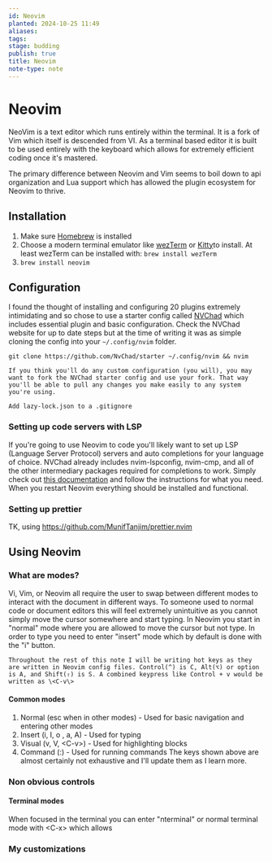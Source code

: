 ```yaml
---
id: Neovim
planted: 2024-10-25 11:49
aliases: 
tags: 
stage: budding
publish: true
title: Neovim
note-type: note
---
```

# Neovim

NeoVim is a text editor which runs entirely within the terminal. It is a fork of Vim which itself is descended from VI. As a terminal based editor it is built to be used entirely with the keyboard which allows for extremely efficient coding once it's mastered.

The primary difference between Neovim and Vim seems to boil down to api organization and Lua support which has allowed the plugin ecosystem for Neovim to thrive.
## Installation
1. Make sure [Homebrew](https://brew.sh/) is installed
2. Choose a modern terminal emulator like [wezTerm](https://wezfurlong.org/wezterm/index.html) or [Kitty](https://sw.kovidgoyal.net/kitty/)to install. At least wezTerm can be installed with: `brew install wezTerm`
3. `brew install neovim`
## Configuration
I found the thought of installing and configuring 20 plugins extremely intimidating and so chose to use a starter config called [NVChad](https://nvchad.com/) which includes essential plugin and basic configuration. Check the NVChad website for up to date steps but at the time of writing it was as simple cloning the config into your `~/.config/nvim` folder.
```
git clone https://github.com/NvChad/starter ~/.config/nvim && nvim
```

```ad-tip
If you think you'll do any custom configuration (you will), you may want to fork the NVChad starter config and use your fork. That way you'll be able to pull any changes you make easily to any system you're using.

Add lazy-lock.json to a .gitignore
```
### Setting up code servers with LSP
If you're going to use Neovim to code you'll likely want to set up LSP (Language Server Protocol) servers and auto completions for your language of choice. NVChad already includes nvim-lspconfig, nvim-cmp, and all of the other intermediary packages required for completions to work. Simply check out [this documentation](https://github.com/neovim/nvim-lspconfig/blob/master/doc/server_configurations.md) and follow the instructions for what you need. When you restart Neovim everything should be installed and functional.


### Setting up prettier
TK, using https://github.com/MunifTanjim/prettier.nvim

## Using Neovim
### What are modes?
Vi, Vim, or Neovim all require the user to swap between different modes to interact with the document in different ways. To someone used to normal code or document editors this will feel extremely unintuitive as you cannot simply move the cursor somewhere and start typing. In Neovim you start in "normal" mode where you are allowed to move the cursor but not type. In order to type you need to enter "insert" mode which by default is done with the "i" button.

```ad-note
Throughout the rest of this note I will be writing hot keys as they are written in Neovim config files. Control(^) is C, Alt(⌥) or option is A, and Shift(⇧) is S. A combined keypress like Control + v would be written as \<C-v\>
```
#### Common modes
1. Normal (esc when in other modes) - Used for basic navigation and entering other modes
2. Insert (i, I, o , a, A) - Used for typing
3. Visual (v, V, \<C-v\>) - Used for highlighting blocks
4. Command (:) - Used for running commands
The keys shown above are almost certainly not exhaustive and I'll update them as I learn more.
### Non obvious controls
#### Terminal modes
When focused in the terminal you can enter "nterminal" or normal terminal mode with \<C-x\> which allows

### My customizations
